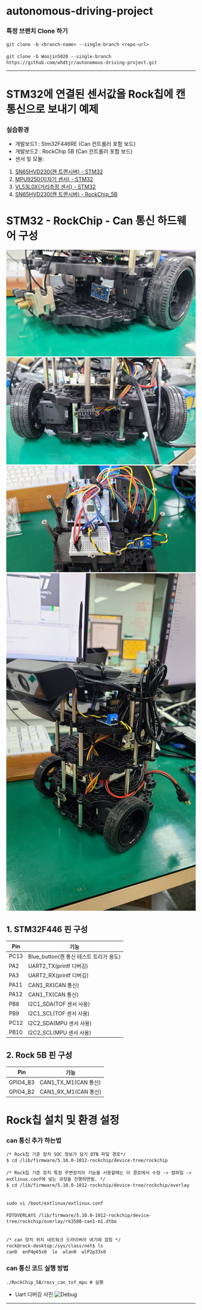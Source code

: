 # autonomous-driving-project

### **특정 브랜치 Clone 하기**
```
git clone -b <branch-name> --single-branch <repo-url>

git clone -b Woojin5020 --single-branch https://github.com/whdtjr/autonomous-driving-project.git
```

---

# STM32에 연결된 센서값을 Rock칩에 캔 통신으로 보내기 예제

### **실습환경**
- 개발보드1 : Stm32F446RE (Can 컨트롤러 포함 보드)
- 개발보드2 : RockChip 5B (Can 컨트롤러 포함 보드)
- 센서 및 모듈: 
1. [SN65HVD230(캔 트랜시버) - STM32](https://m.vctec.co.kr/product/can-bus-%ED%8A%B8%EB%9E%9C%EC%8B%9C%EB%B2%84-%EB%AA%A8%EB%93%88-sn65hvd230-can-bus-transceiver-breakout-sn65hvd230/10725/)
2. [MPU9250(지자기 센서) - STM32](https://www.devicemart.co.kr/goods/view?no=1342892&srsltid=AfmBOopmpXc45L0LAlqqtuLxXUFJG7LegNpDWJmjNuHnobjGR6D4oxLD)
3. [VL53L0X(거리측정 센서) - STM32](https://www.mechasolution.com/goods/goods_view.php?goodsNo=578840)
4. [SN65HVD230(캔 트랜시버) - RockChip_5B](https://www.devicemart.co.kr/goods/view?no=15007385)

# STM32 - RockChip - Can 통신 하드웨어 구성

![MPU](image/1F_MPU.jpg)
![TOF](image/1F_TOF.jpg)
![4F](image/4F.jpg)
![TOTAL](image/TOTAL.jpg)

## 1. STM32F446 핀 구성

| Pin | 기능|
|-----------|-----------|
| PC13      | Blue_button(캔 통신 테스트 트리거 용도)   |
| PA2       | UART2_TX(printf 디버깅)  |
| PA3       | UART2_RX(printf 디버깅)  |
| PA11      | CAN1_RX(CAN 통신)        |
| PA12      | CAN1_TX(CAN 통신)        |
| PB8       | I2C1_SDA(TOF 센서 사용)  |
| PB9       | I2C1_SCL(TOF 센서 사용)  |
| PC12      | I2C2_SDA(MPU 센서 사용)  |
| PB10      | I2C2_SCL(MPU 센서 사용)  |

## 2. Rock 5B 핀 구성

| Pin | 기능 |
|------------|-----------|
| GPIO4_B3   | 	CAN1_TX_M1(CAN 통신)  |
| GPIO4_B2   | 	CAN1_RX_M1(CAN 통신)  |


# Rock칩 설치 및 환경 설정

### can 통신 추가 하는법
```
/* Rock칩 기준 장치 SOC 정보가 담기 DTB 파일 경로*/
$ cd /lib/firmware/5.10.0-1012-rockchip/device-tree/rockchip

/* Rock칩 기준 장치 특정 주변장치의 기능을 사용할때는 이 경로에서 수정 -> 컴파일 -> extlinux.conf에 넣는 과정을 진행하면됨. */
$ cd /lib/firmware/5.10.0-1012-rockchip/device-tree/rockchip/overlay


sudo vi /boot/extlinux/extlinux.conf

FDTOVERLAYS /lib/firmware/5.10.0-1012-rockchip/device-tree/rockchip/overlay/rk3588-can1-m1.dtbo


/* can 장치 위치 네트워크 드라이버라 여기에 잡힘 */
rock@rock-desktop:/sys/class/net$ ls
can0  enP4p65s0  lo  wlan0  wlP2p33s0
```

### can 통신 코드 실행 방법
```
./RockChip_5B/recv_can_tof_mpu # 실행

```


- Uart 디버깅 사진
![Debug](image/Debug.png)

---